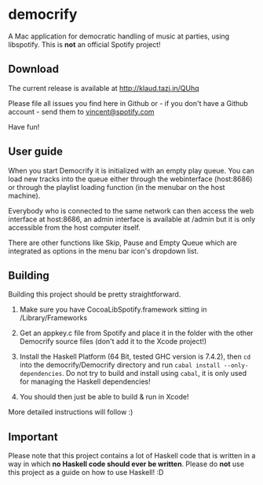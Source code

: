 democrify
=========

A Mac application for democratic handling of music at parties, using libspotify. This is **not** an official Spotify project!

## Download

The current release is available at http://klaud.tazj.in/QUhq

Please file all issues you find here in Github or - if you don't have a Github account - send them to vincent@spotify.com

Have fun!

## User guide

When you start Democrify it is initialized with an empty play queue. You can load new tracks into the queue either through the webinterface (host:8686) or through the playlist loading function (in the menubar on the host machine).

Everybody who is connected to the same network can then access the web interface at host:8686, an admin interface is available at /admin but it is only accessible from the host computer itself.

There are other functions like Skip, Pause and Empty Queue which are integrated as options in the menu bar icon's dropdown list.

## Building

Building this project should be pretty straightforward.

1. Make sure you have CocoaLibSpotify.framework sitting in /Library/Frameworks

2. Get an appkey.c file from Spotify and place it in the folder with the other Democrify source files (don't add it to the Xcode project!)

3. Install the Haskell Platform (64 Bit, tested GHC version is 7.4.2), then `cd` into the democrify/Democrify directory and run `cabal install --only-dependencies`.
Do not try to build and install using `cabal`, it is only used for managing the Haskell dependencies!

4. You should then just be able to build & run in Xcode!

More detailed instructions will follow :)

## Important

Please note that this project contains a lot of Haskell code that is written in a way in which **no Haskell code should ever be written**. Please do **not** use this project as a guide on how to use Haskell! :D
